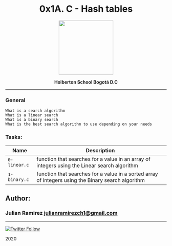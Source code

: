 
<H1 align="center"> 0x1A. C - Hash tables </H1>

<p align="center">
   <a href="https://en.wikipedia.org/wiki/Search_algorithm"><img src="https://www.gatevidyalay.com/wp-content/uploads/2018/07/Searching-Algorithms-Approaches-to-Searching.png" width="170" height="170"/></a>

<p align="center"> 
   <b>Holberton School Bogotá D.C</b>
                
----
<H3> General </H3>
   
    What is a search algorithm
    What is a linear search
    What is a binary search
    What is the best search algorithm to use depending on your needs




### Tasks:

| Name | Description                    |
| ------------- | ------------------------------ |
| `0-linear.c`      |  function that searches for a value in an array of integers using the Linear search algorithm       |
| `1-binary.c`   | function that searches for a value in a sorted array of integers using the Binary search algorithm    |


## Author: 
### Julian Ramirez <julianramirezch1@gmail.com>
----
[![Twitter Follow](https://img.shields.io/twitter/follow/JulianR_30.svg?style=social&label=Follow)](https://twitter.com/JulianR_30)

2020